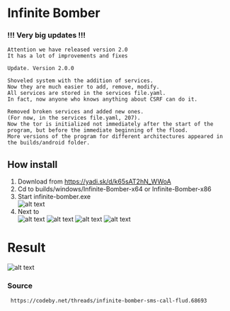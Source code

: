 

# Infinite Bomber

### !!! Very big updates !!!

    Attention we have released version 2.0
    It has a lot of improvements and fixes
    
    Update. Version 2.0.0

    Shoveled system with the addition of services.   
    Now they are much easier to add, remove, modify.    
    All services are stored in the services file.yaml.    
    In fact, now anyone who knows anything about CSRF can do it.   
  
    Removed broken services and added new ones.   
    (For now, in the services file.yaml, 207).    
    Now the tor is initialized not immediately after the start of the program, but before the immediate beginning of the flood.    
    More versions of the program for different architectures appeared in the builds/android folder. 

## How install
   1. Download from https://yadi.sk/d/k65sAT2hN_WWoA
   2. Cd to builds/windows/Infinite-Bomber-x64 or Infinite-Bomber-x86
   3. Start infinite-bomber.exe        
      ![alt text](https://user-images.githubusercontent.com/40857994/64142828-5f00c880-ce16-11e9-874b-95f00930dd40.png)
   4. Next to       
      ![alt text](https://user-images.githubusercontent.com/40857994/64142830-6031f580-ce16-11e9-8531-ecaedff00aec.png)
      ![alt text](https://user-images.githubusercontent.com/40857994/64142832-61632280-ce16-11e9-9ef7-a4411ef303dc.png)
      ![alt text](https://user-images.githubusercontent.com/40857994/64142833-62944f80-ce16-11e9-91da-b9551fe6ef23.png)
      ![alt text](https://user-images.githubusercontent.com/40857994/64142835-63c57c80-ce16-11e9-8256-41cbc8dab64e.png)
#  Result

   ![alt text](https://user-images.githubusercontent.com/40857994/64142837-658f4000-ce16-11e9-966f-ec8a84028c16.png)
   
### Source 
     https://codeby.net/threads/infinite-bomber-sms-call-flud.68693
